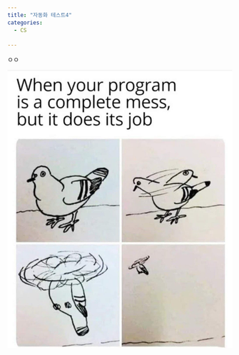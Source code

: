```yaml
---
title: "자동화 테스트4"
categories:
  - CS

---
```


ㅇㅇ


![0](/assets/img/2025-04-27-자동화-테스트4.md/0.png)

